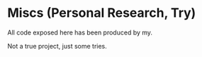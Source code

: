 # Miscs (Personal Research, Try)

All code exposed here has been produced by my.

Not a true project, just some tries.
